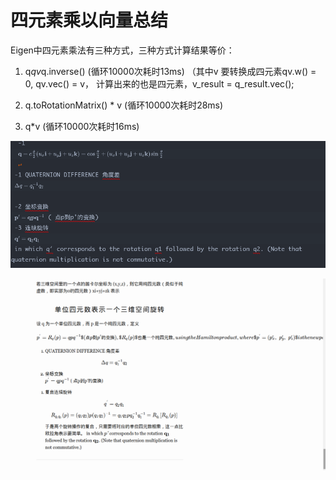 # 四元素乘以向量总结

Eigen中四元素乘法有三种方式，三种方式计算结果等价：

1. q*qv*q.inverse()                                         (循环10000次耗时13ms)    （其中v 要转换成四元素qv.w() = 0, qv.vec() = v， 计算出来的也是四元素，v_result = q_result.vec();

2. q.toRotationMatrix() * v                            (循环10000次耗时28ms)

3. q*v                                                            (循环10000次耗时16ms)



![](img/quaternion1.png)

![](img/quaternion2.png)